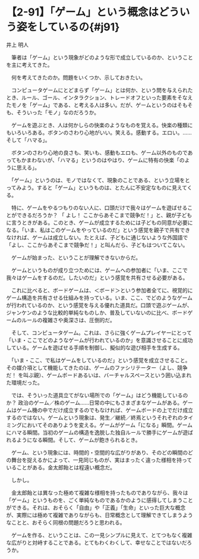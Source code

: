 # 【2-91】「ゲーム」という概念はどういう姿をしているの{#j91}

<div class="author">井上 明人</div>

　筆者は「ゲーム」という現象がどのような形で成立しているのか、ということを主に考えてきた。

　何を考えてきたのか。問題をいくつか、示しておきたい。

　コンピュータゲームにとどまらず「ゲーム」とは何か、という問を与えられたとき、ルール、ゴール、インタラクション、トレードオフといった要素をそなえたモノを「ゲーム」である、と考える人は多い。だが、ゲームというのはそもそも、そういった「モノ」なのだろうか。

　ゲームを遊ぶとき、人は何かしらの快楽のようなものを覚える。快楽の種類にもいろいろある。ボタンのさわり心地がいい。笑える。感動する。エロい。……そして「ハマる」。

　ボタンのさわり心地の良さも、笑いも、感動もエロも、ゲーム以外のものであってもかまわないが、「ハマる」というのはやはり、ゲームに特有の快楽「のように思える」。

　「ゲーム」というのは、モノではなくて、現象のことである、という立場をとってみよう。すると「ゲーム」というものは、とたんに不安定なものに見えてくる。

　特に、ゲームをやるつもりのない人に、口頭だけで我々はゲームを遊ばせることができるだろうか？ 「 よし！ ここからあそこまで競争だ！」と、親が子どもに言うときがある。このとき、ゲームが成立するためには子どもの同意が必要になる。「いま、私はこのゲームをやっているのだ」という感覚を親子で共有できなければ、ゲームは成立しない。たとえば、子どもに通じないような外国語で「よし、ここからあそこまで競争だ！」と叫んだら、子どもはついてこない。

　ゲームが始まった、ということが理解できないからだ。

　ゲームというものが成り立つためには、ゲームへの参加者に「いま、ここで我々はゲームをするのだ。したいのだ」という感覚を共有させる必要がある。

　これに比べると、ボードゲームは、＜ボード＞という参加者全てに、視覚的にゲーム構造を共有させる仕組みを持っている。いま、ここ、でどのようなゲームが行われているのか、という感覚を与える優れた道具だ。口頭で遊ぶゲームが、ジャンケンのような比較的単純なものしか、普及していないのに比べ、ボードゲームのルールの複雑さや奥深さは、圧倒的だ。

　そして、コンピュータゲーム。これは、さらに強くゲームプレイヤーにとって「いま・ここでどのようなゲームが行われているのか」を意識させることに成功している。ゲームを遊ばせる手順を制御し、擬似的な遊び相手を生成する。

　「いま・ここ、で私はゲームをしているのだ」という感覚を成立させること。その媒介項として機能してきたのは、ゲームのファシリテーター（よし、競争だ！ を叫ぶ親）、ゲームボードあるいは、バーチャルスペースという囲い込まれた環境だった。

　では、そういった道具立てがない場所での「ゲーム」はどう機能しているのか？ 政治のゲーム／株のゲーム……日常の中にもさまざまなゲームがある。ゲームはゲーム機の中でだけ成立するのでもなければ、ゲームボードの上でだけ成立するのではない。ゲームという現象は、発生／継続／終焉というそれぞれのタイミングにおいてそのありようを変える。ゲームがゲーム「になる」瞬間。ゲームにハマる瞬間。当初のゲームの構造を逸脱した独自ルールで勝手にゲームが遊ばれるようになる瞬間。そして、ゲームが飽きられるとき。

　ゲーム、という現象には、時間的・空間的な広がりがあり、そのどの瞬間のどの舞台を捉えるかによって、一見同じものが、実はまったく違った様相を持っていることがある。金太郎飴とは程遠い概念だ。

　しかし。

　金太郎飴とは異なった極めて複雑な様相を持ったものでありながら、我々は「ゲーム」というものを、ごく単純なものであるかのように感得してしまうことができる。それは、おそらく「自由」や「正義」「生命」といった巨大な概念が、実際には極めて複雑でありながらも、日常概念として理解できてしまうようなことと、おそらく同根の問題だろうと思われる。

　ゲームを作る、ということは、この一見シンプルに見えて、とてつもなく複雑な広がりと対峙することである。とてもわくわくして、幸せなことではないだろうか。
